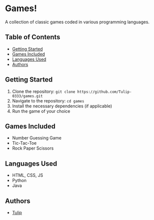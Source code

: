 # Games!
A collection of classic games coded in various programming languages.

## Table of Contents
- [Getting Started](#getting-started)
- [Games Included](#games-included)
- [Languages Used](#languages-used)
- [Authors](#authors)

## Getting Started
1. Clone the repository: `git clone https://github.com/Tulip-0333/games.git`
2. Navigate to the repository: `cd games`
3. Install the necessary dependencies (if applicable)
4. Run the game of your choice

## Games Included
- Number Guessing Game
- Tic-Tac-Toe
- Rock Paper Scissors

## Languages Used
- HTML, CSS, JS
- Python
- Java

## Authors
- [Tulip](https://github.com/Tulip-0333)
